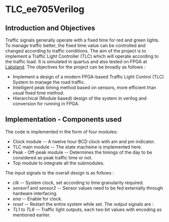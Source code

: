 # TLC_ee705Verilog

## Introduction and Objectives

Traffic signals generally operate with a fixed time for red and green lights. To manage traffic better, the fixed time value can be controlled and changed according to traffic conditions. The aim of the project is to implement a Traffic Light Controller (TLC) which will operate according to the traffic load. It is simulated in quartus and also tested on FPGA at [Labsland](https://iitb.labsland.com/standalone/login). The objectives for the project can be broadly as follows :

* Implement a design of a modern FPGA-based Traffic Light Control (TLC) System to manage the road traffic.
* Intelligent peak timing method based on sensors, more efficient than usual fixed time method.
* Hierarchical (Module based) design of the system in verilog and conversion for running in FPGA.


## Implementation - Components used

The code is implemented in the form of four modules:
* Clock module -- A twelve hour BCD clock with am and pm indicator.
* TLC main module -- The state macheine is implemented here.
* Peak -  Off-peak module -- Determines the timings of the day to be considered as peak traffic time or not.
* Top module to integrate all the submodules.


The input signals to the overall design is as follows :
* *clk* -- System clock, set according to time granularity required.
* *sensor1* and *sensor2* -- Sensor values need to be fed externally through hardware interfacing.
* *ena* -- Enable for clock.
* *reset* -- Restart the entire system while set.
The output signals are :
* *TL1 to TL6* -- Traffic light outputs, each two bit values with encoding as mentioned earlier.
